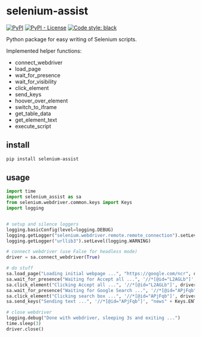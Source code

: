 # selenium-assist

[![PyPI](https://img.shields.io/pypi/v/selenium-assist)](https://pypi.org/project/selenium-assist/)
[![PyPI - License](https://img.shields.io/pypi/l/selenium-assist)](https://github.com/ivanmicetic/selenium-assist/blob/main/LICENSE)
[![Code style: black](https://img.shields.io/badge/code%20style-black-000000.svg)](https://github.com/psf/black)

Python package for easy writing of Selenium scripts.

Implemented helper functions:
- connect_webdriver
- load_page
- wait_for_presence
- wait_for_visibility
- click_element
- send_keys
- hoover_over_element
- switch_to_iframe
- get_table_data
- get_element_text
- execute_script

## install
```bash
pip install selenium-assist
```

## usage
```python
import time
import selenium_assist as sa
from selenium.webdriver.common.keys import Keys
import logging


# setup and silence loggers
logging.basicConfig(level=logging.DEBUG)
logging.getLogger("selenium.webdriver.remote.remote_connection").setLevel(logging.WARNING)
logging.getLogger("urllib3").setLevel(logging.WARNING)

# connect webdriver (use False for headless mode)
driver = sa.connect_webdriver(True)

# do stuff
sa.load_page("Loading initial webpage ...", "https://google.com/ncr", driver)
sa.wait_for_presence("Waiting for Accept all ...", '//*[@id="L2AGLb"]', driver, extra_timeout=1)
sa.click_element("Clicking Accept all ...", '//*[@id="L2AGLb"]', driver)
sa.wait_for_presence("Waiting for Google Search ...", '//*[@id="APjFqb"]', driver)
sa.click_element("Clicking search box ...", '//*[@id="APjFqb"]', driver)
sa.send_keys("Sending text ...", '//*[@id="APjFqb"]', "news" + Keys.ENTER, driver, skip_check=True)

# close webdriver
logging.debug("Done with webdriver, sleeping 3s and exiting ...")
time.sleep(3)
driver.close()
```
